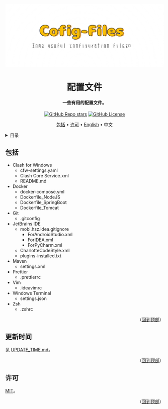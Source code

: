 <!-- 标题 -->
<a name="readme-top"></a>
<div align="center">
  <img src="docs/images/logo.png" alt="Logo" />

  <h1>配置文件</h1>

  <h4>一些有用的配置文件。</h4>

  <p>
    <a href="/stargazers"><img alt="GitHub Repo stars" src="https://img.shields.io/github/stars/Charlott2/config-files?style=flat"></a>
    <a href="LICENSE"><img alt="GitHub License" src="https://img.shields.io/github/license/Charlott2/config-files"></a>
  </p>

  <p>
    <a href="#包括">包括</a> •
    <a href="#许可">许可</a> •
    <a href="README.md">English</a> •
    中文
  </p>
</div>

<!-- 目录 -->
<details>
  <summary>目录</summary>
  <ol>
    <li><a href="#包括">包括</a></li>
    <li><a href="#update-time">更新时间</a></li>
    <li><a href="#许可">许可</a></li>
  </ol>
</details>

<!-- 包括 -->
## 包括

- Clash for Windows
  - cfw-settings.yaml
  - Clash Core Service.xml
  - README.md
- Docker
  - docker-compose.yml
  - Dockerfile_NodeJS
  - Dockerfile_SpringBoot
  - Dockerfile_Tomcat
- Git
  - .gitconfig
- JetBrains IDE
  - mobi.hsz.idea.gitignore
    - ForAndroidStudio.xml
    - ForIDEA.xml
    - ForPyCharm.xml
  - CharlotteCodeStyle.xml
  - plugins-installed.txt
- Maven
  - settings.xml
- Prettier
  - .prettierrc
- Vim
  - .ideavimrc
- Windows Terminal
  - settings.json
- Zsh
  - .zshrc

<p align="right">（<a href="#readme-top">回到顶部</a>）</p>

<!-- 更新时间 -->
## 更新时间

见 [UPDATE_TIME.md](UPDATE_TIME.md)。

<p align="right">（<a href="#readme-top">回到顶部</a>）</p>

<!-- 许可 -->
## 许可

[MIT](LICENSE)。

<p align="right">（<a href="#readme-top">回到顶部</a>）</p>
